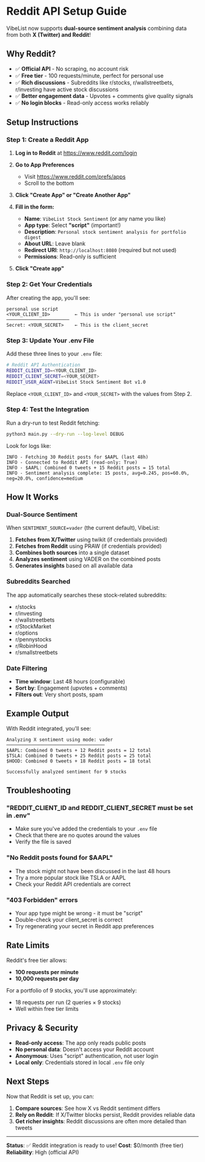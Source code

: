 # Reddit API Setup Guide

VibeList now supports **dual-source sentiment analysis** combining data from both **X (Twitter) and Reddit**!

## Why Reddit?

- ✅ **Official API** - No scraping, no account risk
- ✅ **Free tier** - 100 requests/minute, perfect for personal use
- ✅ **Rich discussions** - Subreddits like r/stocks, r/wallstreetbets, r/investing have active stock discussions
- ✅ **Better engagement data** - Upvotes + comments give quality signals
- ✅ **No login blocks** - Read-only access works reliably

## Setup Instructions

### Step 1: Create a Reddit App

1. **Log in to Reddit** at https://www.reddit.com/login

2. **Go to App Preferences**
   - Visit https://www.reddit.com/prefs/apps
   - Scroll to the bottom

3. **Click "Create App" or "Create Another App"**

4. **Fill in the form:**
   - **Name**: `VibeList Stock Sentiment` (or any name you like)
   - **App type**: Select **"script"** (important!)
   - **Description**: `Personal stock sentiment analysis for portfolio digest`
   - **About URL**: Leave blank
   - **Redirect URI**: `http://localhost:8080` (required but not used)
   - **Permissions**: Read-only is sufficient

5. **Click "Create app"**

### Step 2: Get Your Credentials

After creating the app, you'll see:

```
personal use script
<YOUR_CLIENT_ID>         ← This is under "personal use script"
───────────────────────
Secret: <YOUR_SECRET>    ← This is the client_secret
```

### Step 3: Update Your .env File

Add these three lines to your `.env` file:

```bash
# Reddit API Authentication
REDDIT_CLIENT_ID=<YOUR_CLIENT_ID>
REDDIT_CLIENT_SECRET=<YOUR_SECRET>
REDDIT_USER_AGENT=VibeList Stock Sentiment Bot v1.0
```

Replace `<YOUR_CLIENT_ID>` and `<YOUR_SECRET>` with the values from Step 2.

### Step 4: Test the Integration

Run a dry-run to test Reddit fetching:

```bash
python3 main.py --dry-run --log-level DEBUG
```

Look for logs like:

```
INFO - Fetching 30 Reddit posts for $AAPL (last 48h)
INFO - Connected to Reddit API (read-only: True)
INFO - $AAPL: Combined 0 tweets + 15 Reddit posts = 15 total
INFO - Sentiment analysis complete: 15 posts, avg=0.245, pos=60.0%, neg=20.0%, confidence=medium
```

## How It Works

### Dual-Source Sentiment

When `SENTIMENT_SOURCE=vader` (the current default), VibeList:

1. **Fetches from X/Twitter** using twikit (if credentials provided)
2. **Fetches from Reddit** using PRAW (if credentials provided)
3. **Combines both sources** into a single dataset
4. **Analyzes sentiment** using VADER on the combined posts
5. **Generates insights** based on all available data

### Subreddits Searched

The app automatically searches these stock-related subreddits:

- r/stocks
- r/investing
- r/wallstreetbets
- r/StockMarket
- r/options
- r/pennystocks
- r/RobinHood
- r/smallstreetbets

### Date Filtering

- **Time window**: Last 48 hours (configurable)
- **Sort by**: Engagement (upvotes + comments)
- **Filters out**: Very short posts, spam

## Example Output

With Reddit integrated, you'll see:

```
Analyzing X sentiment using mode: vader
────────────────────────────────────
$AAPL: Combined 0 tweets + 12 Reddit posts = 12 total
$TSLA: Combined 0 tweets + 25 Reddit posts = 25 total
$HOOD: Combined 0 tweets + 18 Reddit posts = 18 total

Successfully analyzed sentiment for 9 stocks
```

## Troubleshooting

### "REDDIT_CLIENT_ID and REDDIT_CLIENT_SECRET must be set in .env"

- Make sure you've added the credentials to your `.env` file
- Check that there are no quotes around the values
- Verify the file is saved

### "No Reddit posts found for $AAPL"

- The stock might not have been discussed in the last 48 hours
- Try a more popular stock like TSLA or AAPL
- Check your Reddit API credentials are correct

### "403 Forbidden" errors

- Your app type might be wrong - it must be "script"
- Double-check your client_secret is correct
- Try regenerating your secret in Reddit app preferences

## Rate Limits

Reddit's free tier allows:

- **100 requests per minute**
- **10,000 requests per day**

For a portfolio of 9 stocks, you'll use approximately:
- 18 requests per run (2 queries × 9 stocks)
- Well within free tier limits

## Privacy & Security

- **Read-only access**: The app only reads public posts
- **No personal data**: Doesn't access your Reddit account
- **Anonymous**: Uses "script" authentication, not user login
- **Local only**: Credentials stored in local `.env` file only

## Next Steps

Now that Reddit is set up, you can:

1. **Compare sources**: See how X vs Reddit sentiment differs
2. **Rely on Reddit**: If X/Twitter blocks persist, Reddit provides reliable data
3. **Get richer insights**: Reddit discussions are often more detailed than tweets

---

**Status**: ✅ Reddit integration is ready to use!
**Cost**: $0/month (free tier)
**Reliability**: High (official API)